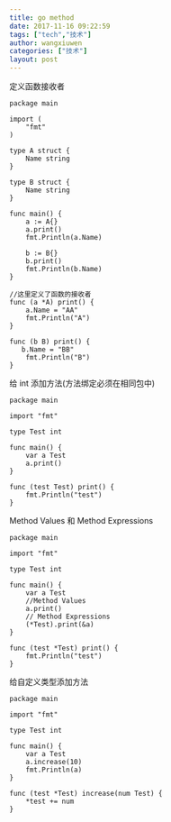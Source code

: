 ```yaml
---
title: go method
date: 2017-11-16 09:22:59
tags: ["tech","技术"]
author: wangxiuwen
categories: ["技术"]
layout: post
---
```


定义函数接收者

	package main

	import (
		"fmt"
	)
	
	type A struct {
		Name string
	}
	
	type B struct {
		Name string
	}
	
	func main() {
		a := A{}
		a.print()
		fmt.Println(a.Name)
		
		b := B{}
		b.print()
		fmt.Println(b.Name)
	}
	
	//这里定义了函数的接收者
	func (a *A) print() {
		a.Name = "AA"
		fmt.Println("A")
	}
	
	func (b B) print() {
	   b.Name = "BB"
		fmt.Println("B")
	}
	
	
给 int 添加方法(方法绑定必须在相同包中)

	package main

	import "fmt"
	
	type Test int
	
	func main() {
		var a Test
		a.print()
	}
	
	func (test Test) print() {
		fmt.Println("test")
	}
	
Method Values 和 Method Expressions

	package main
	
	import "fmt"
	
	type Test int
	
	func main() {
		var a Test
		//Method Values
		a.print()
		// Method Expressions
		(*Test).print(&a)
	}
	
	func (test *Test) print() {
		fmt.Println("test")
	}
	
	
给自定义类型添加方法

	package main

	import "fmt"
	
	type Test int
	
	func main() {
		var a Test
		a.increase(10)
		fmt.Println(a)
	}
	
	func (test *Test) increase(num Test) {
		*test += num
	}